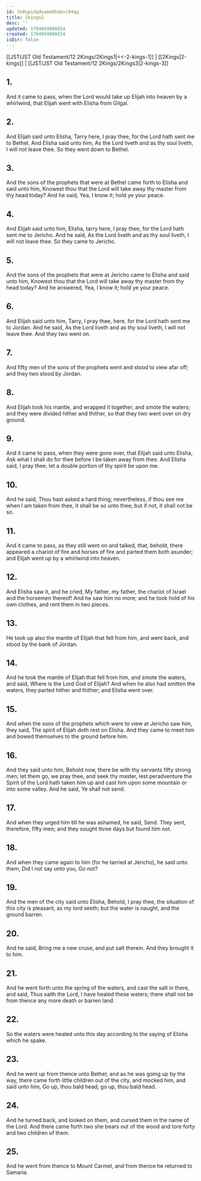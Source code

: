```yaml
---
id: te0upidqdoama9habvc04qq
title: 2kings2
desc: ''
updated: 1704669006654
created: 1704669006654
isDir: false
---
```

[[JST/JST Old Testament/12 2Kings/2Kings1|<<-2-kings-1]] | [[2Kings|2-kings]] | [[JST/JST Old Testament/12 2Kings/2Kings3|2-kings-3]]
## 1.
And it came to pass, when the Lord would take up Elijah into heaven by a whirlwind, that Elijah went with Elisha from Gilgal.
## 2.
And Elijah said unto Elisha, Tarry here, I pray thee, for the Lord hath sent me to Bethel. And Elisha said unto him, As the Lord liveth and as thy soul liveth, I will not leave thee. So they went down to Bethel.
## 3.
And the sons of the prophets that were at Bethel came forth to Elisha and said unto him, Knowest thou that the Lord will take away thy master from thy head today? And he said, Yea, I know it; hold ye your peace.
## 4.
And Elijah said unto him, Elisha, tarry here, I pray thee, for the Lord hath sent me to Jericho. And he said, As the Lord liveth and as thy soul liveth, I will not leave thee. So they came to Jericho.
## 5.
And the sons of the prophets that were at Jericho came to Elisha and said unto him, Knowest thou that the Lord will take away thy master from thy head today? And he answered, Yea, I know it; hold ye your peace.
## 6.
And Elijah said unto him, Tarry, I pray thee, here, for the Lord hath sent me to Jordan. And he said, As the Lord liveth and as thy soul liveth, I will not leave thee. And they two went on.
## 7.
And fifty men of the sons of the prophets went and stood to view afar off; and they two stood by Jordan.
## 8.
And Elijah took his mantle, and wrapped it together, and smote the waters; and they were divided hither and thither, so that they two went over on dry ground.
## 9.
And it came to pass, when they were gone over, that Elijah said unto Elisha, Ask what I shall do for thee before I be taken away from thee. And Elisha said, I pray thee, let a double portion of thy spirit be upon me.
## 10.
And he said, Thou hast asked a hard thing; nevertheless, if thou see me when I am taken from thee, it shall be so unto thee; but if not, it shall not be so.
## 11.
And it came to pass, as they still went on and talked, that, behold, there appeared a chariot of fire and horses of fire and parted them both asunder; and Elijah went up by a whirlwind into heaven.
## 12.
And Elisha saw it, and he cried, My father, my father, the chariot of Israel and the horsemen thereof! And he saw him no more; and he took hold of his own clothes, and rent them in two pieces.
## 13.
He took up also the mantle of Elijah that fell from him, and went back, and stood by the bank of Jordan.
## 14.
And he took the mantle of Elijah that fell from him, and smote the waters, and said, Where is the Lord God of Elijah? And when he also had smitten the waters, they parted hither and thither; and Elisha went over.
## 15.
And when the sons of the prophets which were to view at Jericho saw him, they said, The spirit of Elijah doth rest on Elisha. And they came to meet him and bowed themselves to the ground before him.
## 16.
And they said unto him, Behold now, there be with thy servants fifty strong men; let them go, we pray thee, and seek thy master, lest peradventure the Spirit of the Lord hath taken him up and cast him upon some mountain or into some valley. And he said, Ye shall not send.
## 17.
And when they urged him till he was ashamed, he said, Send. They sent, therefore, fifty men; and they sought three days but found him not.
## 18.
And when they came again to him (for he tarried at Jericho), he said unto them, Did I not say unto you, Go not?
## 19.
And the men of the city said unto Elisha, Behold, I pray thee, the situation of this city is pleasant, as my lord seeth; but the water is naught, and the ground barren.
## 20.
And he said, Bring me a new cruse, and put salt therein. And they brought it to him.
## 21.
And he went forth unto the spring of the waters, and cast the salt in there, and said, Thus saith the Lord, I have healed these waters; there shall not be from thence any more death or barren land.
## 22.
So the waters were healed unto this day according to the saying of Elisha which he spake.
## 23.
And he went up from thence unto Bethel; and as he was going up by the way, there came forth little children out of the city, and mocked him, and said unto him, Go up, thou bald head; go up, thou bald head.
## 24.
And he turned back, and looked on them, and cursed them in the name of the Lord. And there came forth two she bears out of the wood and tore forty and two children of them.
## 25.
And he went from thence to Mount Carmel, and from thence he returned to Samaria.

